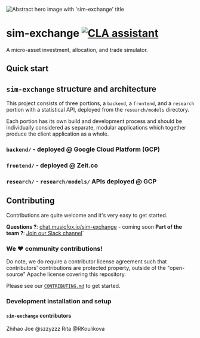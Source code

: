 ![Abstract hero image with 'sim-exchange' title](https://storage.googleapis.com/sim-exchange-public/assets/hero-bw.jpg)

# sim-exchange <a href="https://cla-assistant.io/musicfox/sim-exchange"><img src="https://cla-assistant.io/readme/badge/musicfox/sim-exchange" alt="CLA assistant" /></a>
A micro-asset investment, allocation, and trade simulator.

## Quick start

## `sim-exchange` structure and architecture

This project consists of three portions, a `backend`, a `frontend`, and
a `research` portion with a statistical API, deployed from the 
`research/models` directory. 

Each portion has its own build and development process and should be 
individually considered as separate, modular applications which together
produce the client application as a whole.

### `backend/` - deployed @ Google Cloud Platform (GCP)

### `frontend/` - deployed @ Zeit.co

### `research/` - `research/models/` APIs deployed @ GCP


## Contributing

Contributions are quite welcome and it's very easy to get started.

**Questions ?**: [chat.musicfox.io/sim-exchange](https://chat.musicfox.io/sim-exchange) - coming soon
**Part of the team ?**: [Join our Slack channel](https://musicfox.slack.com)`

### We :heart: community contributions!

Do note, we do require a contributor license agreement such
that contributors' contributions are protected property, outside of the
"open-source" Apache license covering this repository. 

Please see our [`CONTRIBUTING.md`](CONTRIBUTING.md)
to get started.

### Development installation and setup

#### `sim-exchange` contributors
Zhihao
Joe @szzyzzz
Rita @RKoulikova
